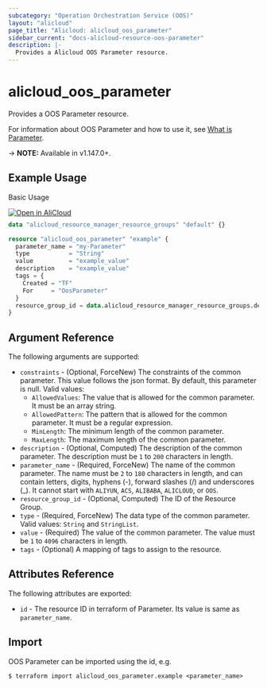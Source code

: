 ```yaml
---
subcategory: "Operation Orchestration Service (OOS)"
layout: "alicloud"
page_title: "Alicloud: alicloud_oos_parameter"
sidebar_current: "docs-alicloud-resource-oos-parameter"
description: |-
  Provides a Alicloud OOS Parameter resource.
---
```


# alicloud\_oos\_parameter

Provides a OOS Parameter resource.

For information about OOS Parameter and how to use it, see [What is Parameter](https://www.alibabacloud.com/help/en/doc-detail/183408.html).

-> **NOTE:** Available in v1.147.0+.

## Example Usage

Basic Usage

<div style="display: block;margin-bottom: 40px;"><div class="oics-button" style="float: right;position: absolute;margin-bottom: 10px;">
  <a href="https://api.aliyun.com/api-tools/terraform?resource=alicloud_oos_parameter&exampleId=3aea8481-9b29-fa6a-4e8f-661e97dee31f8a427d9c&activeTab=example&spm=docs.r.oos_parameter.0.3aea84819b&intl_lang=EN_US" target="_blank">
    <img alt="Open in AliCloud" src="https://img.alicdn.com/imgextra/i1/O1CN01hjjqXv1uYUlY56FyX_!!6000000006049-55-tps-254-36.svg" style="max-height: 44px; max-width: 100%;">
  </a>
</div></div>

```terraform
data "alicloud_resource_manager_resource_groups" "default" {}

resource "alicloud_oos_parameter" "example" {
  parameter_name = "my-Parameter"
  type           = "String"
  value          = "example_value"
  description    = "example_value"
  tags = {
    Created = "TF"
    For     = "OosParameter"
  }
  resource_group_id = data.alicloud_resource_manager_resource_groups.default.groups.0.id
}

```

## Argument Reference

The following arguments are supported:

* `constraints` - (Optional, ForceNew) The constraints of the common parameter. This value follows the json format. By default, this parameter is null. Valid values:
  * `AllowedValues`: The value that is allowed for the common parameter. It must be an array string.
  * `AllowedPattern`: The pattern that is allowed for the common parameter. It must be a regular expression.
  * `MinLength`: The minimum length of the common parameter.
  * `MaxLength`: The maximum length of the common parameter.
* `description` - (Optional, Computed) The description of the common parameter. The description must be `1` to `200` characters in length.
* `parameter_name` - (Required, ForceNew) The name of the common parameter. The name must be `2` to `180` characters in length, and can contain letters, digits, hyphens (-), forward slashes (/) and underscores (_). It cannot start with `ALIYUN`, `ACS`, `ALIBABA`, `ALICLOUD`, or `OOS`.
* `resource_group_id` - (Optional, Computed) The ID of the Resource Group.
* `type` - (Required, ForceNew) The data type of the common parameter. Valid values: `String` and `StringList`.
* `value` - (Required) The value of the common parameter. The value must be `1` to `4096` characters in length.
* `tags` - (Optional) A mapping of tags to assign to the resource.

## Attributes Reference

The following attributes are exported:

* `id` - The resource ID in terraform of Parameter. Its value is same as `parameter_name`.

## Import

OOS Parameter can be imported using the id, e.g.

```shell
$ terraform import alicloud_oos_parameter.example <parameter_name>
```
